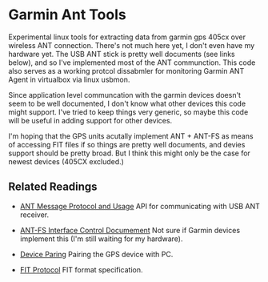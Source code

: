 Garmin Ant Tools
===================

Experimental linux tools for extracting data from garmin gps 405cx over wireless ANT connection. There's not much here yet, I don't even have my hardware yet. The USB ANT stick is pretty well documents (see links below), and so I've implemented most of the ANT communction. This code also serves as a working protcol dissabmler for monitoring Garmin ANT Agent in virtualbox via linux usbmon.

Since application level communcation with the garmin devices doesn't seem to be well documented, I don't know what other devices this code might support. I've tried to keep things very generic, so maybe this code will be useful in adding support for other devices.

I'm hoping that the GPS units acutally implement ANT + ANT-FS as means of accessing FIT files if so things are pretty well documents, and devies support should be pretty broad. But I think this might only be the case for newest devices (405CX excluded.)

Related Readings
-------------------
 * [ANT Message Protocol and Usage](http://www.thisisant.com/images/Resources/PDF/1204662412_ant_message_protocol_and_usage.pdf)
   API for communicating with USB ANT receiver.

 * [ANT-FS Interface Control Documement](http://www.thisisant.com/images/Resources/PDF/integrated%20fs_antfs%20interface%20control%20document.pdf)
   Not sure if Garmin devices implement this (I'm still waiting for my hardware).

 * [Device Paring](http://www.thisisant.com/images/Resources/PDF/ANT_AN02_Device_Pairing.pdf)
   Pairing the GPS device with PC.

 * [FIT Protocol](http://www.thisisant.com/pages/developer-zone/fit-sdk)
   FIT format specification.
